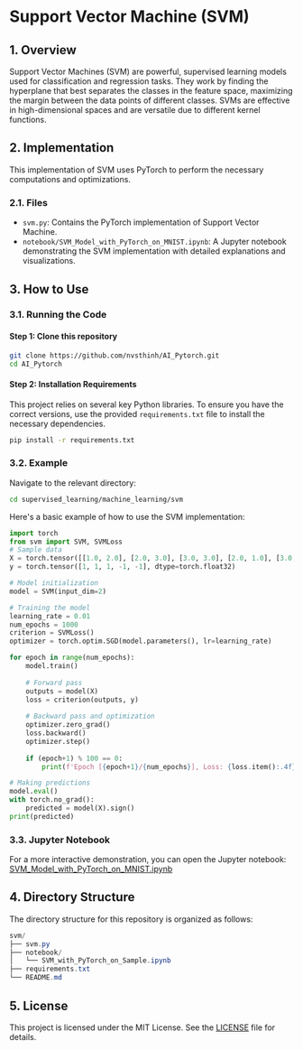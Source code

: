 # Support Vector Machine (SVM)

## 1. Overview
Support Vector Machines (SVM) are powerful, supervised learning models used for classification and regression tasks. They work by finding the hyperplane that best separates the classes in the feature space, maximizing the margin between the data points of different classes. SVMs are effective in high-dimensional spaces and are versatile due to different kernel functions.

## 2. Implementation
This implementation of SVM uses PyTorch to perform the necessary computations and optimizations.

### 2.1. Files
- `svm.py`: Contains the PyTorch implementation of Support Vector Machine.
- `notebook/SVM_Model_with_PyTorch_on_MNIST.ipynb`: A Jupyter notebook demonstrating the SVM implementation with detailed explanations and visualizations.

## 3. How to Use

### 3.1. Running the Code
#### Step 1: Clone this repository
```bash
git clone https://github.com/nvsthinh/AI_Pytorch.git
cd AI_Pytorch
```

#### Step 2: Installation Requirements
This project relies on several key Python libraries. To ensure you have the correct versions, use the provided `requirements.txt` file to install the necessary dependencies.
```bash
pip install -r requirements.txt
```

### 3.2. Example
Navigate to the relevant directory:
```bash
cd supervised_learning/machine_learning/svm
```

Here's a basic example of how to use the SVM implementation:
```python
import torch
from svm import SVM, SVMLoss
# Sample data
X = torch.tensor([[1.0, 2.0], [2.0, 3.0], [3.0, 3.0], [2.0, 1.0], [3.0, 2.0]])
y = torch.tensor([1, 1, 1, -1, -1], dtype=torch.float32)

# Model initialization
model = SVM(input_dim=2)

# Training the model
learning_rate = 0.01
num_epochs = 1000
criterion = SVMLoss()
optimizer = torch.optim.SGD(model.parameters(), lr=learning_rate)

for epoch in range(num_epochs):
    model.train()
    
    # Forward pass
    outputs = model(X)
    loss = criterion(outputs, y)
    
    # Backward pass and optimization
    optimizer.zero_grad()
    loss.backward()
    optimizer.step()
    
    if (epoch+1) % 100 == 0:
        print(f'Epoch [{epoch+1}/{num_epochs}], Loss: {loss.item():.4f}')

# Making predictions
model.eval()
with torch.no_grad():
    predicted = model(X).sign()
print(predicted)
```

### 3.3. Jupyter Notebook
For a more interactive demonstration, you can open the Jupyter notebook: [SVM_Model_with_PyTorch_on_MNIST.ipynb](https://github.com/nvsthinh/AI_Pytorch/blob/main/supervised_learning/machine_learning/svm/notebook/SVM_Model_with_PyTorch_on_MNIST.ipynb)

## 4. Directory Structure
The directory structure for this repository is organized as follows:
```csharp
svm/
├── svm.py
├── notebook/
│   └── SVM_with_PyTorch_on_Sample.ipynb
├── requirements.txt
└── README.md
```
## 5. License
This project is licensed under the MIT License. See the [LICENSE](https://github.com/nvsthinh/AI_Pytorch/blob/main/LICENSE) file for details.
